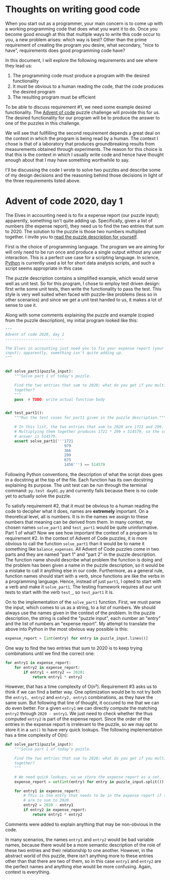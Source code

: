 # Thoughts on writing good code

When you start out as a programmer, your main concern is to come up with a working programming code that does what you want it to do.
Once you become good enough at this that multiple ways to write this code occur to you, a new problem arises: which way is best?
Other than the prime requirement of creating the program you desire, what secondary, "nice to have", requirements does good programming code have?

In this document, I will explore the following requirements and see where they lead us:

 1. The programming code must produce a program with the desired functionality
 2. It must be obvious to a human reading the code, that the code produces the desired program
 3. The resulting program must be efficient
 
To be able to discuss requirement #1, we need some example desired functionality.
The [Advent of code](https://adventofcode.com) puzzle challenge will provide this for us.
The desired functionality for our program will be to produce the answer to one of the puzzles in this challenge.

We will see that fullfilling the second requirement depends a great deal on the context in which the program is being read by a human.
The context I chose is that of a laboratory that produces groundbreaking results from measurements obtained through experiments.
The reason for this choice is that this is the context in which I usually write code and hence have thought enough about that I may have something worthwhile to say.

I'll be discussing the code I wrote to solve two puzzles and describe some of my design decisions and the reasoning behind those decisions in light of the three requirements listed above.

# Advent of code 2020, day 1

The Elves in accounting need is to fix a expense report (our puzzle input); apparently, something isn't quite adding up.
Specifically, given a list of numbers (the expense report), they need us to find the two entries that sum to 2020.
The solution to the puzzle is those two numbers multiplied together.
I invite you to [read the puzzle description for yourself](https://adventofcode.com/2020/day/1).

First is the choice of programming language.
The program we are aiming for will only need to be run once and produce a single output without any user interaction.
This is a perfect use case for a scripting language.
In science, [Python](https://python.org) is currently used a lot for short data analysis scripts, and such a script seems appropriate in this case.

The puzzle description contains a simplified example, which would serve well as unit test.
So for this program, I chose to employ test driven design: first write some unit tests, then write the functionality to pass the test.
This style is very well suited when faced with puzzle-like problems (less so in other scenarios) and since we get a unit test handed to us, it makes a lot of sense to use it.

Along with some comments explaining the puzzle and example (copied from the puzzle description), my initial program looked like this:

```python
"""
Advent of code 2020, day 1
--------------------------

The Elves in accounting just need you to fix your expense report (your puzzle
input); apparently, something isn't quite adding up.
"""


def solve_part1(puzzle_input):
    """Solve part 1 of today's puzzle.

    Find the two entries that sum to 2020; what do you get if you multiply them
    together?
    """
    pass  # TODO: write actual function body


def test_part1():
    """Run the test cases for part1 given in the puzzle description."""

    # In this list, the two entries that sum to 2020 are 1721 and 299.
    # Multiplying them together produces 1721 * 299 = 514579, so the correct
    # answer is 514579.
    assert solve_part1('''1721
                          979
                          366
                          299
                          675
                          1456''') == 514579
```

Following Python conventions, the description of what the script does goes in a docstring at the top of the file.
Each function has its own docstring explaining its purpose.
The unit test can be run through the terminal command: `py.test day01.py` and currently fails because there is no code yet to actually solve the puzzle.

To satisfy requirement #2, that it must be obvious to a human reading the code to decipher what it does, names are **extremely** important.
On a theoretical level, all is numbers.
It is in the names we assign to these numbers that meaning can be derived from them.
In many context, my chosen names `solve_part1` and `test_part1` would be quite uninformative.
Part 1 of what?
Now we see how important the context of a program is to requirement #2.
In the context of Advent of Code puzzles, it is more obvious to call the function `solve_part1` than it would be to name it something like `balance_expenses`.
All Advent of Code puzzles come in two parts and they are named "part 1" and "part 2" in the puzzle description.
The function name should describe what problem the function is doing and the problem has been given a name in the puzzle description, so it would be a mistake to call it anything else in our code.
Furthermore, as a general rule, function names should start with a verb, since functions are like the verbs in a programming language.
Hence, instead of just `part1`, I opted to start with a verb and make it `solve_part1`.
The testing framework requires all our unit tests to start with the verb `test_`, so `test_part1` it is.

On to the implementation of the `solve_part1` function.
First, we must parse the input, which comes to us as a string, to a list of numbers.
We should always use the names given in the context of the problem.
In the puzzle description, the string is called the "puzzle input", each number an "entry" and the list of numbers an "expense report".
My attempt to translate the above into Python in the most obvious way possible is this:
```python
expense_report = [int(entry) for entry in puzzle_input.lines()]
```

One way to find the two entries that sum to 2020 is to keep trying combinations until we find the correct one:

```python
for entry1 in expense_report:
    for entry2 in expense_report:
        if entry1 + entry2 == 2020:
            return entry1 * entry2
```

However, that has a time complexity of O(n²).
Requirement #3 asks us to think if we can find a better way.
One optimization would be to not try both the `entry1, entry2` and `entry2, entry1` combinations, as they have the same sum.
But following that line of thought, it occured to me that we can do even better.
For a given `entry1` we can directly compute the matching `entry2` through `2020 - entry1`.
We just need to check whether the thus computed `entry2` is part of the expense report.
Since the order of the entries in the expense report is irrelevant to the puzzle, so we may opt to store it in a `set()` to have very quick lookups.
The following implementation has a time complexity of O(n):

```python
def solve_part1(puzzle_input):
    """Solve part 1 of today's puzzle.

    Find the two entries that sum to 2020; what do you get if you multiply them
    together?
    """

    # We need quick lookups, so we store the expense report as a set.
    expense_report = set(int(entry) for entry in puzzle_input.split())

    for entry1 in expense_report:
        # This is the entry that needs to be in the expense report if the two
        # are to sum to 2020.
        entry2 = 2020 - entry1
        if entry2 in expense_report:
            return entry1 * entry2
```

Comments were added to explain anything that may be non-obvious in the code.

In many scenarios, the names `entry1` and `entry2` would be bad variable names, because there would be a more semantic description of the role of these two entries and their relationship to one another.
However, in the abstract world of this puzzle, there isn't anything more to these entries other than that there are two of them, so in this case `entry1` and `entry2` are the perfect names and anything else would be more confusing.
Again, context is everything.

